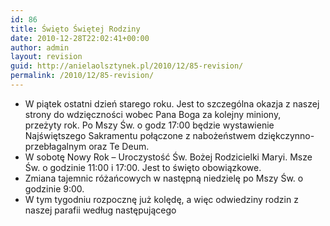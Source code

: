 ```yaml
---
id: 86
title: Święto Świętej Rodziny
date: 2010-12-28T22:02:41+00:00
author: admin
layout: revision
guid: http://anielaolsztynek.pl/2010/12/85-revision/
permalink: /2010/12/85-revision/
---
```

  * W piątek ostatni dzień starego roku. Jest to szczególna okazja z naszej strony do wdzięczności wobec Pana Boga za kolejny miniony, przeżyty rok. Po Mszy Św. o godz 17:00 będzie wystawienie Najświętszego Sakramentu połączone z nabożeństwem dziękczynno-przebłagalnym oraz Te Deum.
  * W sobotę Nowy Rok &#8211; Uroczystość Św. Bożej Rodzicielki Maryi. Msze Św. o godzinie 11:00 i 17:00. Jest to święto obowiązkowe.
  * Zmiana tajemnic różańcowych w następną niedzielę po Mszy Św. o godzinie 9:00.
  * W tym tygodniu rozpocznę już kolędę, a więc odwiedziny rodzin z naszej parafii według następującego